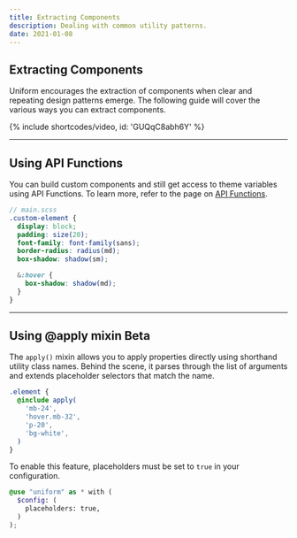 ```yaml
---
title: Extracting Components
description: Dealing with common utility patterns.
date: 2021-01-08
---
```


## Extracting Components

Uniform encourages the extraction of components when clear and repeating design patterns emerge. The following guide will cover the various ways you can extract components.

{% include shortcodes/video, id: 'GUQqC8abh6Y' %}

---

## Using API Functions

You can build custom components and still get access to theme variables using API Functions. To learn more, refer to the page on [API Functions](/docs/api-functions).

```scss
// main.scss
.custom-element {
  display: block;
  padding: size(20);
  font-family: font-family(sans);
  border-radius: radius(md);
  box-shadow: shadow(sm);

  &:hover {
    box-shadow: shadow(md);
  }
}
```

---

## Using @apply mixin <span class="ml-6 inline-flex align-items-center px-8 h-20 font-sm bold radius-full bg-blue bg-brighten-500 color-white align-middle">Beta</span>

The `apply()` mixin allows you to apply properties directly using shorthand utility class names. Behind the scene, it parses through the list of arguments and extends placeholder selectors that match the name.

```scss
.element {
  @include apply(
    'mb-24',
    'hover.mb-32',
    'p-20',
    'bg-white',
  )
}
```

To enable this feature, placeholders must be set to `true` in your configuration.

```scss
@use "uniform" as * with (
  $config: (
    placeholders: true,
  )
);
```